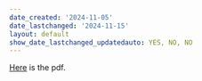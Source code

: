 ```yaml
---
date_created: '2024-11-05'
date_lastchanged: '2024-11-15'
layout: default
show_date_lastchanged_updatedauto: YES, NO, NO
---
```

[Here](https://1drv.ms/b/s!AmcwErz2Mmg1hdM8DwDmrD-x7lZlyQ?e=NWLJlF) is the pdf. 